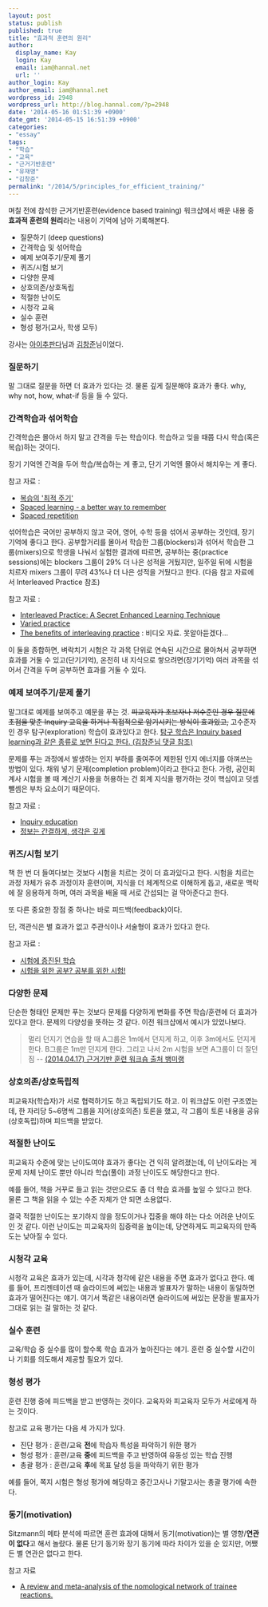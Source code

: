 ```yaml
---
layout: post
status: publish
published: true
title: "효과적 훈련의 원리"
author:
  display_name: Kay
  login: Kay
  email: iam@hannal.net
  url: ''
author_login: Kay
author_email: iam@hannal.net
wordpress_id: 2948
wordpress_url: http://blog.hannal.com/?p=2948
date: '2014-05-16 01:51:39 +0900'
date_gmt: '2014-05-15 16:51:39 +0900'
categories:
- "essay"
tags:
- "학습"
- "교육"
- "근거기반훈련"
- "유재명"
- "김창준"
permalink: "/2014/5/principles_for_efficient_training/"
---
```

<p>며칠 전에 참석한 근거기반훈련(evidence based training) 워크샵에서 배운 내용 중 <strong>효과적 훈련의 원리</strong>라는 내용이 기억에 남아 기록해본다.</p>
<ul>
<li>질문하기 (deep questions)</li>
<li>간격학습 및 섞어학습</li>
<li>예제 보여주기/문제 풀기</li>
<li>퀴즈/시험 보기</li>
<li>다양한 문제</li>
<li>상호의존/상호독립</li>
<li>적절한 난이도</li>
<li>시청각 교육</li>
<li>실수 훈련</li>
<li>형성 평가(교사, 학생 모두)</li>
</ul>
<p>강사는 <a href="http://169254.tumblr.com/">아이추판다</a>님과 <a href="http://agile.egloos.com">김창준</a>님이었다.</p>
<h3>질문하기</h3>
<p>말 그대로 질문을 하면 더 효과가 있다는 것. 물론 깊게 질문해야 효과가 좋다. why, why not, how, what-if 등을 들 수 있다.</p>
<h3>간격학습과 섞어학습</h3>
<p>간격학습은 몰아서 하지 말고 간격을 두는 학습이다. 학습하고 잊을 때쯤 다시 학습(혹은 복습)하는 것이다.</p>
<p>장기 기억엔 간격을 두어 학습/복습하는 게 좋고, 단기 기억엔 몰아서 해치우는 게 좋다.</p>
<p>참고 자료 :</p>
<ul>
<li><a href="http://nullmodel.egloos.com/3663561">복습의 '최적 주기'</a></li>
<li><a href="http://www.retenda.com/blog/?p=83">Spaced learning - a better way to remember</a></li>
<li><a href="http://en.wikipedia.org/wiki/Spaced_repetition">Spaced repetition</a></li>
</ul>
<p>섞어학습은 국어만 공부하지 않고 국어, 영어, 수학 등을 섞어서 공부하는 것인데, 장기기억에 좋다고 한다. 공부할거리를 몰아서 학습한 그룹(blockers)과 섞어서 학습한 그룹(mixers)으로 학생을 나눠서 실험한 결과에 따르면, 공부하는 중(practice sessions)에는 blockers 그룹이 29% 더 나은 성적을 거뒀지만, 일주일 뒤에 시험을 치르자 mixers 그룹이 무려 43%나 더 나은 성적을 거뒀다고 한다. (다음 참고 자료에서 Interleaved Practice 참조)</p>
<p>참고 자료 :</p>
<ul>
<li><a href="http://j2jenkins.com/2013/04/29/interleaved-practice-a-secret-enhanced-learning-technique/">Interleaved Practice: A Secret Enhanced Learning Technique</a></li>
<li><a href="http://en.wikipedia.org/wiki/Varied_practice">Varied practice</a></li>
<li><a href="http://gocognitive.net/interviews/benefits-interleaving-practice">The benefits of interleaving practice</a> : 비디오 자료. 못알아듣겠다...</li>
</ul>
<p>이 둘을 종합하면, 벼락치기 시험은 각 과목 단위로 연속된 시간으로 몰아쳐서 공부하면 효과를 거둘 수 있고(단기기억), 온전히 내 지식으로 쌓으려면(장기기억) 여러 과목을 섞어서 간격을 두며 공부하면 효과를 거둘 수 있다.</p>
<h3>예제 보여주기/문제 풀기</h3>
<p>말그대로 예제를 보여주고 예문을 푸는 것. <del>피교육자가 초보자나 저수준인 경우 질문에 초점을 맞춘 Inquiry 교육을 하거나 직접적으로 암기시키는 방식이 효과있고,</del> 고수준자인 경우 탐구(exploration) 학습이 효과있다고 한다. <a href="https://www.facebook.com/groups/evidencebased/permalink/1503616013191642/?comment_id=1504086629811247&amp;offset=0&amp;total_comments=3">탐구 학습은 Inquiry based learning과 같은 종류로 보면 된다고 한다. (김창준님 댓글 참조)</a></p>
<p>문제를 푸는 과정에서 발생하는 인지 부하를 줄여주어 제한된 인지 에너지를 아껴쓰는 방법이 있다. 채워 넣기 문제(completion problem)이라고 한다고 한다. 가령, 공인회계사 시험을 볼 때 계산기 사용을 허용하는 건 회계 지식을 평가하는 것이 핵심이고 덧셈 뺄셈은 부차 요소이기 때문이다.</p>
<p>참고 자료 :</p>
<ul>
<li><a href="http://en.wikipedia.org/wiki/Inquiry_education">Inquiry education</a></li>
<li><a href="http://scienceon.hani.co.kr/?mid=media&amp;category=178&amp;page=1&amp;document_srl=34565">정보는 간결하게, 생각은 깊게</a></li>
</ul>
<h3>퀴즈/시험 보기</h3>
<p>책 한 번 더 들여다보는 것보다 시험을 치르는 것이 더 효과있다고 한다. 시험을 치르는 과정 자체가 유추 과정이자 훈련이며, 지식을 더 체계적으로 이해하게 돕고, 새로운 맥락에 잘 응용하게 하며, 여러 과목을 배울 때 서로 간섭되는 걸 막아준다고 한다.</p>
<p>또 다른 중요한 장점 중 하나는 바로 피드백(feedback)이다.</p>
<p>단, 객관식은 별 효과가 없고 주관식이나 서술형이 효과가 있다고 한다.</p>
<p>참고 자료 :</p>
<ul>
<li><a href="http://169254.tumblr.com/post/55677006688">시험에 증진된 학습</a></li>
<li><a href="http://scienceon.hani.co.kr/?mid=media&amp;category=178&amp;page=2&amp;document_srl=33829">시험을 위한 공부? 공부를 위한 시험!</a></li>
</ul>
<h3>다양한 문제</h3>
<p>단순한 형태인 문제만 푸는 것보다 문제를 다양하게 변화를 주면 학습/훈련에 더 효과가 있다고 한다. 문제의 다양성을 뜻하는 것 같다. 이전 워크샵에서 예시가 있었나보다.</p>
<blockquote>
<p>멀리 던지기 연습을 할 때 A그룹은 1m에서 던지게 하고, 이후 3m에서도 던지게 한다. B그룹은 1m만 던지게 한다. 그리고 나서 2m 시험을 보면 A그룹이 더 잘던짐 -- <a href="http://sol2man2.wordpress.com/2014/04/29/2014-04-17-%EA%B7%BC%EA%B1%B0%EA%B8%B0%EB%B0%98-%ED%9B%88%EB%A0%A8-%EC%9B%8C%ED%81%AC%EC%88%8D-%EC%B6%9C%EC%B2%98-%EB%B1%85%EB%AF%B8%EB%9E%AD/">(2014.04.17) 근거기반 훈련 워크숍 출처 뱅미랭</a></p>
</blockquote>
<h3>상호의존/상호독립적</h3>
<p>피교육자(학습자)가 서로 협력하기도 하고 독립되기도 하고. 이 워크샵도 이런 구조였는데, 한 자리당 5~6명씩 그룹을 지어(상호의존) 토론을 했고, 각 그룹이 토론 내용을 공유(상호독립)하며 피드백을 받았다.</p>
<h3>적절한 난이도</h3>
<p>피교육자 수준에 맞는 난이도여야 효과가 좋다는 건 익히 알려졌는데, 이 난이도라는 게 문제 자체 난이도 뿐만 아니라 학습(풀이) 과정 난이도도 해당한다고 한다.</p>
<p>예를 들어, 책을 거꾸로 들고 읽는 것만으로도 좀 더 학습 효과를 높일 수 있다고 한다. 물론 그 책을 읽을 수 있는 수준 자체가 안 되면 소용없다.</p>
<p>결국 적절한 난이도는 포기하지 않을 정도이거나 집중을 해야 하는 다소 어려운 난이도인 것 같다. 이런 난이도는 피교육자의 집중력을 높이는데, 당연하게도 피교육자의 만족도는 낮아질 수 있다.</p>
<h3>시청각 교육</h3>
<p>시청각 교육은 효과가 있는데, 시각과 청각에 같은 내용을 주면 효과가 없다고 한다. 예를 들어, 프리젠테이션 때 슬라이드에 써있는 내용과 발표자가 말하는 내용이 동일하면 효과가 떨어진다는 얘기. 여기서 똑같은 내용이라면 슬라이드에 써있는 문장을 발표자가 그대로 읽는 걸 말하는 것 같다.</p>
<h3>실수 훈련</h3>
<p>교육/학습 중 실수를 많이 할수록 학습 효과가 높아진다는 얘기. 훈련 중 실수할 시간이나 기회를 의도해서 제공할 필요가 있다.</p>
<h3>형성 평가</h3>
<p>훈련 진행 중에 피드백을 받고 반영하는 것이다. 교육자와 피교육자 모두가 서로에게 하는 것이다.</p>
<p>참고로 교육 평가는 다음 세 가지가 있다.</p>
<ul>
<li>진단 평가 : 훈련/교육 <strong>전</strong>에 학습자 특성을 파악하기 위한 평가</li>
<li>형성 평가 : 훈련/교육 <strong>중</strong>에 피드백을 주고 반영하여 유동성 있는 학습 진행</li>
<li>총괄 평가 : 훈련/교육 <strong>후</strong>에 목표 달성 등을 파악하기 위한 평가</li>
</ul>
<p>예를 들어, 쪽지 시험은 형성 평가에 해당하고 중간고사나 기말고사는 총괄 평가에 속한다.</p>
<h3>동기(motivation)</h3>
<p>Sitzmann의 메타 분석에 따르면 훈련 효과에 대해서 동기(motivation)는 별 영향/<strong>연관이 없다</strong>고 해서 놀랐다. 물론 단기 동기와 장기 동기에 따라 차이가 있을 순 있지만, 어쨌든 별 연관은 없다고 한다.</p>
<p>참고 자료</p>
<ul>
<li><a href="http://psycnet.apa.org/?&amp;fa=main.doiLanding&amp;doi=10.1037/0021-9010.93.2.280">A review and meta-analysis of the nomological network of trainee reactions.</a></li>
</ul>

